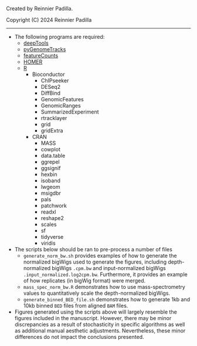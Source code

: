 Created by Reinnier Padilla.

Copyright (C) 2024 Reinnier Padilla

---

* The following programs are required:
  * [deepTools](https://github.com/deeptools/deepTools)
  * [pyGenomeTracks](https://github.com/deeptools/pyGenomeTracks)
  * [featureCounts](https://subread.sourceforge.net/featureCounts.html)
  * [HOMER](http://homer.ucsd.edu/homer/ngs/peakMotifs.html)
  * [R](https://cran.r-project.org/)
    * Bioconductor
      * ChIPseeker
      * DESeq2
      * DiffBind
      * GenomicFeatures
      * GenomicRanges
      * SummarizedExperiment
      * rtracklayer
      * grid
      * gridExtra
    * CRAN
      * MASS
      * cowplot
      * data.table
      * ggrepel
      * ggsignif
      * hexbin
      * isoband
      * lwgeom
      * msigdbr
      * pals
      * patchwork
      * readxl
      * reshape2
      * scales
      * sf
      * tidyverse
      * viridis
* The scripts below should be ran to pre-process a number of files 
  * `generate_norm_bw.sh` provides examples of how to generate the normalized bigWigs used to generate the figures, including depth-normalized bigWigs <code>.cpm.bw</code> and input-normalized bigWigs <code>.input_normalized.log2cpm.bw</code>. Furthermore, it provides an example of how replicates (in bigWig format) were merged.
  * `mass_spec_norm_bw.R` demonstrates how to use mass-spectrometry values to quantitatively scale the depth-normalized bigWigs. 
  * `generate_binned_BED_file.sh` demonstrates how to generate 1kb and 10kb binned <code>BED</code> files from aligned <code>BAM</code> files.
* Figures generated using the scripts above will largely resemble the figures included in the manuscript. However, there may be minor discrepancies as a result of stochasticity in specific algorithms as well as additional manual aesthetic adjustments. Nevertheless, these minor differences do not impact the conclusions presented.
